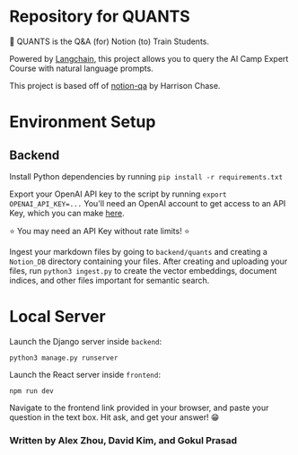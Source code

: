 # Repository for QUANTS
🧠 QUANTS is the Q&A (for) Notion (to) Train Students.

Powered by [Langchain](https://github.com/hwchase17/langchain), this project allows you to query the AI Camp Expert Course with natural language prompts.

This project is based off of [notion-qa](https://github.com/hwchase17/notion-qa) by Harrison Chase. 

# Environment Setup

## Backend

Install Python dependencies by running
`pip install -r requirements.txt`

Export your OpenAI API key to the script by running
`export OPENAI_API_KEY=...`
You'll need an OpenAI account to get access to an API Key, which you can make [here](https://platform.openai.com). 

⭐ You may need an API Key without rate limits! ⭐

Ingest your markdown files by going to `backend/quants` and creating a `Notion_DB` directory containing your files. After creating and uploading your files, run `python3 ingest.py` to create the vector embeddings, document indices, and other files important for semantic search. 

# Local Server

Launch the Django server inside `backend`:

`python3 manage.py runserver`

Launch the React server inside `frontend`:

`npm run dev`

Navigate to the frontend link provided in your browser, and paste your question in the text box. Hit ask, and get your answer! 😁


### Written by Alex Zhou, David Kim, and Gokul Prasad
